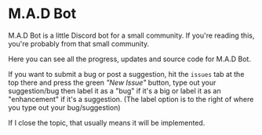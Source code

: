 # M.A.D Bot
M.A.D Bot is a little Discord bot for a small community.
If you're reading this, you're probably from that small community.

Here you can see all the progress, updates and source code for M.A.D Bot.

If you want to submit a bug or post a suggestion, hit the `issues` tab at the top there and press the green _"New Issue"_ button, type out your suggestion/bug then label it as a "bug" if it's a big or label it as an "enhancement" if it's a suggestion. (The label option is to the right of where you type out your bug/suggestion)

If I close the topic, that usually means it will be implemented.
